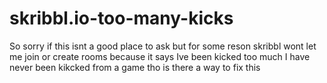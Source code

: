 # skribbl.io-too-many-kicks
So sorry if this isnt a good place to ask but for some reson skribbl wont let me join or create rooms because it says Ive been kicked too much I have never been kikcked from a game tho is there a way to fix this
